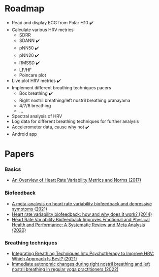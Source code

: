 # Roadmap

- Read and display ECG from Polar H10 :heavy_check_mark: 
- Calculate various HRV metrics
	- SDRR 
	- SDANN :heavy_check_mark:
	- pNN50 :heavy_check_mark:
	- pNN20 :heavy_check_mark:
	- RMSSD :heavy_check_mark:
	- LF/HF
	- Poincare plot
- Live plot HRV metrics :heavy_check_mark:
- Implement different breathing techniques pacers
	- Box breathing :heavy_check_mark:
	- Right nostril breathing/left nostril breathing pranayama
	- 4/7/8 breathing
	- ...
- Spectral analysis of HRV
- Log data for different breathing techniques for further analysis
- Accelerometer data, cause why not :heavy_check_mark:
- Android app


# Papers

### Basics

- [An Overview of Heart Rate Variability Metrics and Norms (2017)](https://www.frontiersin.org/articles/10.3389/fpubh.2017.00258/full)

### Biofeedback

- [A meta-analysis on heart rate variability biofeedback and depressive symptoms (2021)](https://www.nature.com/articles/s41598-021-86149-7)
- [Heart rate variability biofeedback: how and why does it work? (2014)](https://www.frontiersin.org/articles/10.3389/fpsyg.2014.00756/full)
- [Heart Rate Variability Biofeedback Improves Emotional and Physical Health and Performance: A Systematic Review and Meta Analysis (2020)](https://link.springer.com/article/10.1007/s10484-020-09466-z)

### Breathing techniques

- [Integrating Breathing Techniques Into Psychotherapy to Improve HRV: Which Approach Is Best? (2021)](https://www.frontiersin.org/articles/10.3389/fpsyg.2021.624254/full)
- [Immediate autonomic changes during right nostril breathing and left nostril breathing in regular yoga practitioners (2022)](https://www.ncbi.nlm.nih.gov/pmc/articles/PMC9621351/)
